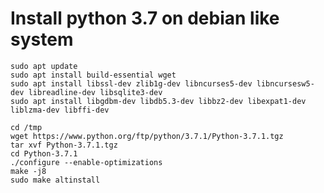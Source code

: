 # Install python 3.7 on debian like system

    sudo apt update
    sudo apt install build-essential wget
    sudo apt install libssl-dev zlib1g-dev libncurses5-dev libncursesw5-dev libreadline-dev libsqlite3-dev
    sudo apt install libgdbm-dev libdb5.3-dev libbz2-dev libexpat1-dev liblzma-dev libffi-dev

    cd /tmp
    wget https://www.python.org/ftp/python/3.7.1/Python-3.7.1.tgz
    tar xvf Python-3.7.1.tgz
    cd Python-3.7.1
    ./configure --enable-optimizations
    make -j8
    sudo make altinstall
